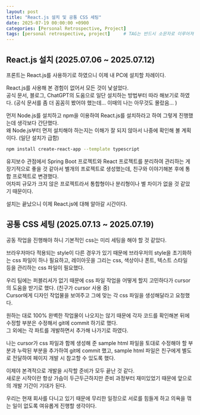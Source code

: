 ```yaml
---
layout: post
title: "React.js 설치 및 공통 CSS 세팅"
date: 2025-07-19 00:00:00 +0900
categories: [Personal Retrospective, Project]
tags: [personal retrospective, project]		# TAG는 반드시 소문자로 이루어져야함!
---
```


## React.js 설치 (2025.07.06 ~ 2025.07.12)

프론트는 React.js를 사용하기로 하였으니 이제 내 PC에 설치할 차례이다.<br>

React.js를 사용해 본 경험이 없어서 모든 것이 낯설었다.<br>
공식 문서, 블로그, ChatGPT의 도움으로 일단 설치하는 방법부터 따라 해보기로 하였다. (공식 문서를 좀 더 꼼꼼히 봤어야 했는데... 이때의 나는 아무것도 몰랐음... )<br>

먼저 Node.js를 설치하고 npm을 이용하여 React.js를 설치하라고 하여 그렇게 진행했는데 생각보다 간단했다.<br>
왜 Node.js부터 먼저 설치해야 하는지는 이해가 잘 되지 않아서 나중에 확인해 볼 계획이다. (일단 설치가 급함)<br>

```sh
npm install create-react-app --template typescript
```

유지보수 관점에서 Spring Boot 프로젝트와 React 프로젝트를 분리하여 관리하는 게 장기적으로 좋을 것 같아서 별개의 프로젝트로 생성했는데, 친구와 이야기해본 후에 통합 프로젝트로 변경했다.<br>
어차피 규모가 크지 않은 프로젝트라서 통합형이나 분리형이나 별 차이가 없을 것 같았기 때문이다.<br>

설치는 끝났으니 이제 React.js에 대해 알아갈 시간이다.<br>

## 공통 CSS 세팅 (2025.07.13 ~ 2025.07.19)

공동 작업을 진행해야 하니 기본적인 css는 미리 세팅을 해야 할 것 같았다.<br>

브라우저마다 적용되는 style이 다른 경우가 있기 때문에 브라우저의 style을 초기화하는 css 파일이 하나 필요하고, 레이아웃을 그리는 css, 색상이나 폰트, 텍스트 스타일 등을 관리하는 css 파일이 필요했다.<br>

우리 팀에는 퍼블리셔가 없기 때문에 css 파일 작업을 어떻게 할지 고민하다가 cursor의 도움을 받기로 했다. (친구가 cursor 사용 중)<br>
Cursor에게 디자인 작업물을 보여주고 그에 맞는 각 css 파일을 생성해달라고 요청했다.<br>

원하는 대로 100% 완벽한 작업물이 나오지는 않기 때문에 각자 코드를 확인해본 뒤에 수정할 부분은 수정해서 git에 commit 하기로 했다.<br>
그 외에는 각 파트를 개발하면서 추가해 나가기로 하였다.<br>

나는 cursor가 css 파일과 함께 생성해 준 sample html 파일을 토대로 수정해야 할 부분과 누락된 부분을 추가하여 git에 commit 했고, sample html 파일은 친구에게 별도로 전달하여 페이지 개발 시 참고할 수 있도록 했다.<br>

이제야 본격적으로 개발을 시작할 준비가 모두 끝난 것 같다.<br>
새로운 시작이란 항상 가슴이 두근두근하지만 준비 과정부터 재미있었기 때문에 앞으로의 개발 기간이 기대가 된다.<br>

우리는 현재 회사를 다니고 있기 때문에 무리한 일정으로 서로를 힘들게 하고 의욕을 꺾는 일이 없도록 여유롭게 진행할 생각이다.<br>

